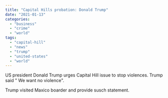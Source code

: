 ```yaml
---
title: "Capital Hills probation: Donald Trump"
date: "2021-01-13"
categories: 
  - "business"
  - "crime"
  - "world"
tags: 
  - "capital-hill"
  - "news"
  - "trump"
  - "united-states"
  - "world"
---
```


US president Donald Trump urges Capital Hill issue to stop violences. Trump said " We want no violence".

Trump visited Maxico boarder and provide susch statement.
